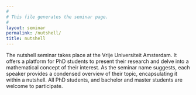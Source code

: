 ```yaml
---
#
# This file generates the seminar page.
#
layout: seminar
permalink: /nutshell/
title: nutshell
---
```


The nutshell seminar takes place at the Vrije Universiteit Amsterdam.
It offers a platform for PhD students to present their research and delve into a mathematical concept of their interest.
As the seminar name suggests, each speaker provides a condensed overview of their topic, encapsulating it within a nutshell.
All PhD students, and bachelor and master students are welcome to participate.